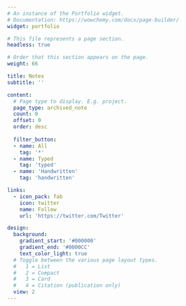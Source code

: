 ```yaml
---
# An instance of the Portfolio widget.
# Documentation: https://wowchemy.com/docs/page-builder/
widget: portfolio

# This file represents a page section.
headless: true

# Order that this section appears on the page.
weight: 66

title: Notes
subtitle: ''

content:
  # Page type to display. E.g. project.
  page_type: archived_note
  count: 0
  offset: 0
  order: desc
  
  filter_button:
  - name: All
    tag: '*'
  - name: Typed
    tag: 'typed'
  - name: 'Handwritten'
    tag: 'handwritten'

links:
  - icon_pack: fab
    icon: twitter
    name: Follow
    url: 'https://twitter.com/Twitter'

design:
  background:
    gradient_start: '#000000'
    gradient_end: '#0000CC'
    text_color_light: true
  # Toggle between the various page layout types.
  #   1 = List
  #   2 = Compact
  #   3 = Card
  #   4 = Citation (publication only)  
  view: 2
---
```

